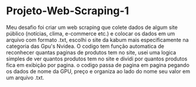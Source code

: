 # Projeto-Web-Scraping-1

Meu desafio foi criar um web scraping que colete dados de algum site público (notícias, clima, e-commerce etc.) e colocar os dados em um arquivo com formato .txt, escolhi o site da kabum mais especificamente na categoria das Gpu's Nvidea.
O codigo tem função automatica de reconhecer quantas paginas de produtos tem no site, usei uma logica simples de ver quantos produtos tem no site e dividi por quantos produtos fica em exibição por pagina.
o codigo passa de pagina em pagina pegando os dados de nome da GPU, preço e organiza ao lado do nome seu valor em um arquivo .txt.

